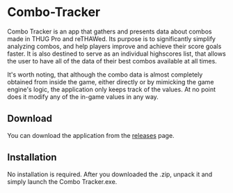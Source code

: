 # Combo-Tracker
Combo Tracker is an app that gathers and presents data about combos made in THUG Pro and reTHAWed. Its purpose is to significantly simplify analyzing combos, and help players improve and achieve their score goals faster. It is also destined to serve as an individual highscores list, that allows the user to have all of the data of their best combos available at all times.

It's worth noting, that although the combo data is almost completely obtained from inside the game, either directly or by mimicking the game engine's logic, the application only keeps track of the values. At no point does it modify any of the in-game values in any way.

## Download
You can download the application from the [releases](https://github.com/prevzzy/THUGPRO-Combo-Tracker/releases) page.

## Installation
No installation is required. After you downloaded the .zip, unpack it and simply launch the Combo Tracker.exe.
